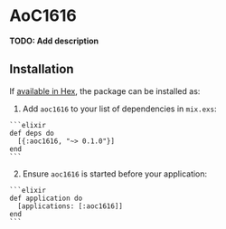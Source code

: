 # AoC1616

**TODO: Add description**

## Installation

If [available in Hex](https://hex.pm/docs/publish), the package can be installed as:

  1. Add `aoc1616` to your list of dependencies in `mix.exs`:

    ```elixir
    def deps do
      [{:aoc1616, "~> 0.1.0"}]
    end
    ```

  2. Ensure `aoc1616` is started before your application:

    ```elixir
    def application do
      [applications: [:aoc1616]]
    end
    ```

